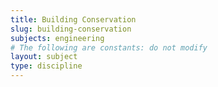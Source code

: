 ```yaml
---
title: Building Conservation
slug: building-conservation
subjects: engineering
# The following are constants: do not modify
layout: subject
type: discipline
---
```

